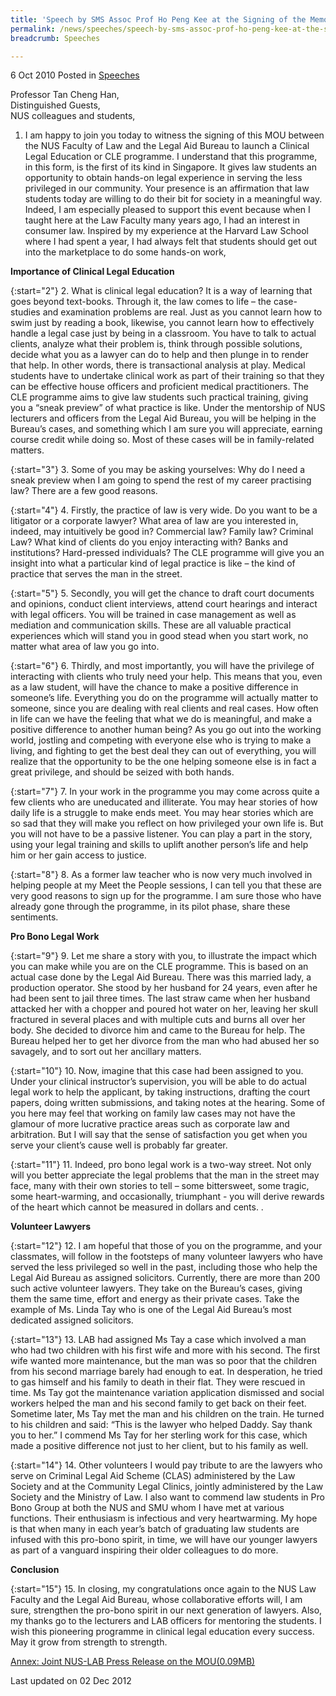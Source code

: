 ```yaml
---
title: 'Speech by SMS Assoc Prof Ho Peng Kee at the Signing of the Memorandum of Understanding for Cooperation in Clinical Legal Education between NUS Faculty of Law and Legal Aid Bureau'
permalink: /news/speeches/speech-by-sms-assoc-prof-ho-peng-kee-at-the-signing-of-the-memorandum-of-understanding-for
breadcrumb: Speeches

---
```



6 Oct 2010 Posted in [Speeches](/news/speeches)

Professor Tan Cheng Han,  
Distinguished Guests,  
NUS colleagues and students,  

1. I am happy to join you today to witness the signing of this MOU between the NUS Faculty of Law and the Legal Aid Bureau to launch a Clinical Legal Education or CLE programme. I understand that this programme, in this form, is the first of its kind in Singapore. It gives law students an opportunity to obtain hands-on legal experience in serving the less privileged in our community. Your presence is an affirmation that law students today are willing to do their bit for society in a meaningful way. Indeed, I am especially pleased to support this event because when I taught here at the Law Faculty many years ago, I had an interest in consumer law.  Inspired by my experience at the Harvard Law School where I had spent a year, I had always felt that students should get out into the marketplace to do some hands-on work,

**Importance of Clinical Legal Education**


{:start="2"}
2. What is clinical legal education? It is a way of learning that goes beyond text-books. Through it, the law comes to life – the case-studies and examination problems are real. Just as you cannot learn how to swim just by reading a book, likewise, you cannot learn how to effectively handle a legal case just by being in a classroom. You have to talk to actual clients, analyze what their problem is, think through possible solutions, decide what you as a lawyer can do to help and then plunge in to render that help. In other words, there is transactional analysis at play. Medical students have to undertake clinical work as part of their training so that they can be effective house officers and proficient medical practitioners. The CLE programme aims to give law students such practical training, giving you a “sneak preview” of what practice is like. Under the mentorship of NUS lecturers and officers from the Legal Aid Bureau, you will be helping in the Bureau’s cases, and something which I am sure you will appreciate, earning course credit while doing so. Most of these cases will be in family-related matters.

{:start="3"}
3. Some of you may be asking yourselves: Why do I need a sneak preview when I am going to spend the rest of my career practising law? There are a few good reasons.

{:start="4"}
4. Firstly, the practice of law is very wide. Do you want to be a litigator or a corporate lawyer? What area of law are you interested in, indeed, may intuitively be good in? Commercial law? Family law? Criminal Law? What kind of clients do you enjoy interacting with? Banks and institutions? Hard-pressed individuals? The CLE programme will give you an insight into what a particular kind of legal practice is like – the kind of practice that serves the man in the street.

{:start="5"}
5. Secondly, you will get the chance to draft court documents and opinions, conduct client interviews, attend court hearings and interact with legal officers. You will be trained in case management as well as mediation and communication skills. These are all valuable practical experiences which will stand you in good stead when you start work, no matter what area of law you go into.

{:start="6"}
6. Thirdly, and most importantly, you will have the privilege of interacting with clients who truly need your help. This means that you, even as a law student, will have the chance to make a positive difference in someone’s life. Everything you do on the programme will actually matter to someone, since you are dealing with real clients and real cases. How often in life can we have the feeling that what we do is meaningful, and make a positive difference to another human being? As you go out into the working world, jostling and competing with everyone else who is trying to make a living, and fighting to get the best deal they can out of everything, you will realize that the opportunity to be the one helping someone else is in fact a great privilege, and should be seized with both hands.

{:start="7"}
7. In your work in the programme you may come across quite a few clients who are uneducated and illiterate. You may hear stories of how daily life is a struggle to make ends meet. You may hear stories which are so sad that they will make you reflect on how privileged your own life is. But you will not have to be a passive listener. You can play a part in the story, using your legal training and skills to uplift another person’s life and help him or her gain access to justice.

{:start="8"}
8. As a former law teacher who is now very much involved in helping people at my Meet the People sessions, I can tell you that these are very good reasons to sign up for the programme. I am sure those who have already gone through the programme, in its pilot phase, share these sentiments.  


**Pro Bono Legal Work**

{:start="9"}
9. Let me share a story with you, to illustrate the impact which you can make while you are on the CLE programme. This is based on an actual case done by the Legal Aid Bureau. There was this married lady, a production operator. She stood by her husband for 24 years, even after he had been sent to jail three times. The last straw came when her husband attacked her with a chopper and poured hot water on her, leaving her skull fractured in several places and with multiple cuts and burns all over her body. She decided to divorce him and came to the Bureau for help. The Bureau helped her to get her divorce from the man who had abused her so savagely, and to sort out her ancillary matters.

{:start="10"}
10. Now, imagine that this case had been assigned to you. Under your clinical instructor’s supervision, you will be able to do actual legal work to help the applicant, by taking instructions, drafting the court papers, doing written submissions, and taking notes at the hearing. Some of you here may feel that working on family law cases may not have the glamour of more lucrative practice areas such as corporate law and arbitration. But I will say that the sense of satisfaction you get when you serve your client’s cause well is probably far greater.

{:start="11"}
11. Indeed, pro bono legal work is a two-way street. Not only will you better appreciate the legal problems that the man in the street may face, many with their own stories to tell – some bittersweet, some tragic, some heart-warming, and occasionally, triumphant - you will derive rewards of the heart which cannot be measured in dollars and cents.  .

**Volunteer Lawyers**

{:start="12"}
12. I am hopeful that those of you on the programme, and your classmates, will follow in the footsteps of many volunteer lawyers who have served the less privileged so well in the past, including those who help the Legal Aid Bureau as assigned solicitors. Currently, there are more than 200 such active volunteer lawyers. They take on the Bureau’s cases, giving them the same time, effort and energy as their private cases. Take the example of Ms. Linda Tay who is one of the Legal Aid Bureau’s most dedicated assigned solicitors.

{:start="13"}
13. LAB had assigned Ms Tay a case which involved a man who had two children with his first wife and more with his second. The first wife wanted more maintenance, but the man was so poor that the children from his second marriage barely had enough to eat. In desperation, he tried to gas himself and his family to death in their flat. They were rescued in time. Ms Tay got the maintenance variation application dismissed and social workers helped the man and his second family to get back on their feet. Sometime later, Ms Tay met the man and his children on the train. He turned to his children and said: “This is the lawyer who helped Daddy. Say thank you to her.” I commend Ms Tay for her sterling work for this case, which made a positive difference not just to her client, but to his family as well.

{:start="14"}
14. Other volunteers I would pay tribute to are the lawyers who serve on Criminal Legal Aid Scheme (CLAS) administered by the Law Society and at the Community Legal Clinics, jointly administered by the Law Society and the Ministry of Law. I also want to commend law students in Pro Bono Group at both the NUS and SMU whom I have met at various functions. Their enthusiasm is infectious and very heartwarming. My hope is that when many in each year’s batch of graduating law students are infused with this pro-bono spirit, in time, we will have our younger lawyers as part of a vanguard inspiring their older colleagues to do more.


**Conclusion**

{:start="15"}
15. In closing, my congratulations once again to the NUS Law Faculty and the Legal Aid Bureau, whose collaborative efforts will, I am sure, strengthen the pro-bono spirit in our next generation of lawyers. Also, my thanks go to the lecturers and LAB officers for mentoring the students. I wish this pioneering programme in clinical legal education every success. May it grow from strength to strength. 


[Annex: Joint NUS-LAB Press Release on the MOU(0.09MB)](/files/news/speeches/2010/10/NUS-LAB-PR.pdf)

<p class="right-side-updated">Last updated on 02 Dec 2012</p>

